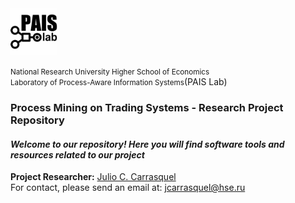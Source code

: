 <!DOCTYPE html>
<html>
<head>
<meta charset="UTF-8">
</head>
<body>
<img src="https://raw.githubusercontent.com/jcarrasquel/pais-trading-systems/master-2/misc/logo-pais.png" alt="PAIS" width="75" height="75">
  
<small>National Research University Higher School of Economics</small><br>
<small>Laboratory of Process-Aware Information Systems</small>(PAIS Lab)

<h3>Process Mining on Trading Systems - Research Project Repository</h2>
<h4><i>Welcome to our repository! Here you will find software tools and resources related to our project</i></h4>

<b>Project Researcher:</b> <a href="https://www.hse.ru/en/staff/jcarrasquel">Julio C. Carrasquel</a><br>
For contact, please send an email at: jcarrasquel@hse.ru
</body>
</html> 
